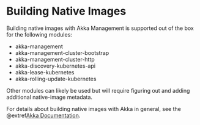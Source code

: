 # Building Native Images

Building native images with Akka Management is supported out of the box for the following modules:

 * akka-management
 * akka-management-cluster-bootstrap
 * akka-management-cluster-http
 * akka-discovery-kubernetes-api
 * akka-lease-kubernetes
 * akka-rolling-update-kubernetes

Other modules can likely be used but will require figuring out and adding additional native-image metadata.

For details about building native images with Akka in general, see the @extref[Akka Documentation](akka:additional/native-image.html).
